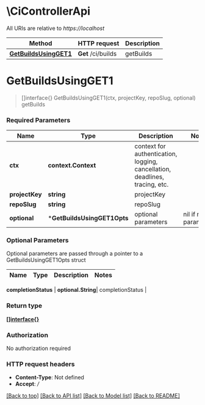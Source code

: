 # \CiControllerApi

All URIs are relative to *https://localhost*

Method | HTTP request | Description
------------- | ------------- | -------------
[**GetBuildsUsingGET1**](CiControllerApi.md#GetBuildsUsingGET1) | **Get** /ci/builds | getBuilds


# **GetBuildsUsingGET1**
> []interface{} GetBuildsUsingGET1(ctx, projectKey, repoSlug, optional)
getBuilds

### Required Parameters

Name | Type | Description  | Notes
------------- | ------------- | ------------- | -------------
 **ctx** | **context.Context** | context for authentication, logging, cancellation, deadlines, tracing, etc.
  **projectKey** | **string**| projectKey | 
  **repoSlug** | **string**| repoSlug | 
 **optional** | ***GetBuildsUsingGET1Opts** | optional parameters | nil if no parameters

### Optional Parameters
Optional parameters are passed through a pointer to a GetBuildsUsingGET1Opts struct

Name | Type | Description  | Notes
------------- | ------------- | ------------- | -------------


 **completionStatus** | **optional.String**| completionStatus | 

### Return type

[**[]interface{}**](interface{}.md)

### Authorization

No authorization required

### HTTP request headers

 - **Content-Type**: Not defined
 - **Accept**: */*

[[Back to top]](#) [[Back to API list]](../README.md#documentation-for-api-endpoints) [[Back to Model list]](../README.md#documentation-for-models) [[Back to README]](../README.md)

